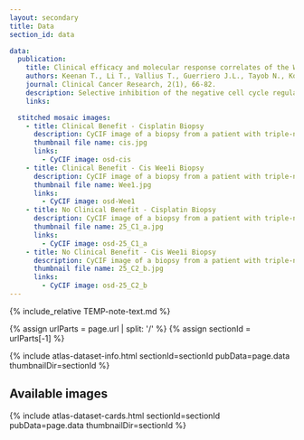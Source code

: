 ```yaml
---
layout: secondary
title: Data
section_id: data

data:
  publication:
    title: Clinical efficacy and molecular response correlates of the Wee1 inhibitor adavosertib with cisplatin in metastatic triple-negative breast cancer (mTNBC)
    authors: Keenan T., Li T., Vallius T., Guerriero J.L., Tayob N., Kochupurakkal B., Davis J., Pastorello R., Tahara R.K., Anderson L., Conway J., He M.X., Shannon E., Godin R.E., Sorger P.K., D’Andrea A., Overmoyer B.,  Winer E.P., Mittendorf E.A., Van Allen E.*, Shapiro G.I.*, Tolaney S.M.*
    journal: Clinical Cancer Research, 2(1), 66-82.
    description: Selective inhibition of the negative cell cycle regulator WEE1 may enhance the efficacy of DNA-damaging agents by reducing DNA damage repair. These are multiplexed cyclic immunofluorescence on paired pre- and post-WEE1 inhibitor tumor biopsies, from the first phase II study assessing the efficacy of the WEE1 inhibitor adavosertib with cisplatin in metastatic triple-negative breast cancer (mTNBC). Among patients with mTNBC treated with 0-1 prior lines, adavosertib combined with cisplatin narrowly missed the prespecified ORR cutoff of > 30%. The finding of immune infiltrated tumors in patients with clinical benefit to therapy requires validation in future studies.
    links: 

  stitched mosaic images:
    - title: Clinical Benefit - Cisplatin Biopsy
      description: CyCIF image of a biopsy from a patient with triple-negative breast cancer (TNBC) liver metastasis. This biopsy was obtained after the first infusion of Cisplatin (Cis) chemotherapy, before Wee1 inhibitor therapy.
      thumbnail file name: cis.jpg
      links:
        - CyCIF image: osd-cis
    - title: Clinical Benefit - Cis Wee1i Biopsy
      description: CyCIF image of a biopsy from a patient with triple-negative breast cancer (TNBC) liver metastasis, after combination therapy with Cisplatin and the Wee1 inhibitor Adavosertib.
      thumbnail file name: Wee1.jpg
      links:
        - CyCIF image: osd-Wee1
    - title: No Clinical Benefit - Cisplatin Biopsy
      description: CyCIF image of a biopsy from a patient with triple-negative breast cancer (TNBC) liver metastasis. This biopsy was obtained after the first infusion of Cisplatin (Cis) chemotherapy, before Wee1 inhibitor therapy.
      thumbnail file name: 25_C1_a.jpg
      links:
        - CyCIF image: osd-25_C1_a
    - title: No Clinical Benefit - Cis Wee1i Biopsy
      description: CyCIF image of a biopsy from a patient with triple-negative breast cancer (TNBC) liver metastasis, after combination therapy with Cisplatin and the Wee1 inhibitor Adavosertib.
      thumbnail file name: 25_C2_b.jpg
      links:
        - CyCIF image: osd-25_C2_b
---
```


{% include_relative TEMP-note-text.md %}

{% assign urlParts = page.url | split: '/' %}
{% assign sectionId = urlParts[-1] %}

{% include atlas-dataset-info.html
    sectionId=sectionId
    pubData=page.data
    thumbnailDir=sectionId %}

## Available images

{% include atlas-dataset-cards.html
    sectionId=sectionId
    pubData=page.data
    thumbnailDir=sectionId %}